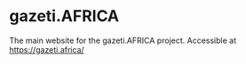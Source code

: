 # gazeti.AFRICA
The main website for the gazeti.AFRICA project. Accessible at https://gazeti.africa/
